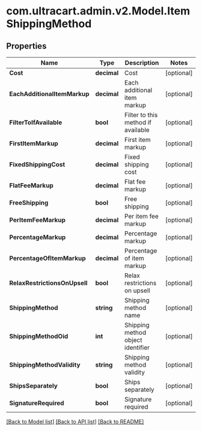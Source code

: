 
# com.ultracart.admin.v2.Model.ItemShippingMethod

## Properties

Name | Type | Description | Notes
------------ | ------------- | ------------- | -------------
**Cost** | **decimal** | Cost | [optional] 
**EachAdditionalItemMarkup** | **decimal** | Each additional item markup | [optional] 
**FilterToIfAvailable** | **bool** | Filter to this method if available | [optional] 
**FirstItemMarkup** | **decimal** | First item markup | [optional] 
**FixedShippingCost** | **decimal** | Fixed shipping cost | [optional] 
**FlatFeeMarkup** | **decimal** | Flat fee markup | [optional] 
**FreeShipping** | **bool** | Free shipping | [optional] 
**PerItemFeeMarkup** | **decimal** | Per item fee markup | [optional] 
**PercentageMarkup** | **decimal** | Percentage markup | [optional] 
**PercentageOfItemMarkup** | **decimal** | Percentage of item markup | [optional] 
**RelaxRestrictionsOnUpsell** | **bool** | Relax restrictions on upsell | [optional] 
**ShippingMethod** | **string** | Shipping method name | [optional] 
**ShippingMethodOid** | **int** | Shipping method object identifier | [optional] 
**ShippingMethodValidity** | **string** | Shipping method validity | [optional] 
**ShipsSeparately** | **bool** | Ships separately | [optional] 
**SignatureRequired** | **bool** | Signature required | [optional] 

[[Back to Model list]](../README.md#documentation-for-models)
[[Back to API list]](../README.md#documentation-for-api-endpoints)
[[Back to README]](../README.md)

